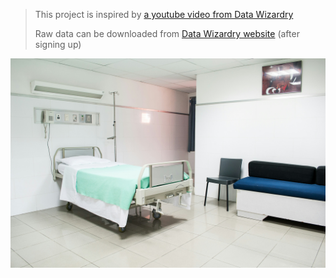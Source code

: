 >This project is inspired by [a youtube video from Data Wizardry](https://www.youtube.com/watch?v=6YwwHfxAfZI&list=PLGjBYLuhsuwdmh_gnMs_56t22P8L2vW72&index=2)
>
>Raw data can be downloaded from [Data Wizardry website](https://datawizardry.academy/hcahps-patient-satisfaction-dashboard/) (after signing up)

![](hospital.jpg)
